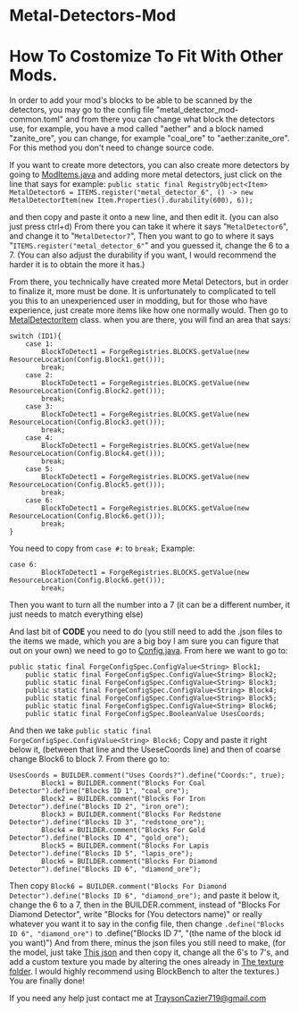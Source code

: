 # Metal-Detectors-Mod
# How To Costomize To Fit With Other Mods.
In order to add your mod's blocks to be able to be scanned by the detectors,
you may go to the config file "metal_detector_mod-common.toml" and from there
you can change what block the detectors use, for example, you have a mod called
"aether" and a block named "zanite_ore", you can change, for example "coal_ore"
to "aether:zanite_ore". For this method you don't need to change source code.

  If you want to create more detectors, you can also create more detectors by going to
  [ModItems.java](MetalDetectors/src/main/java/com/MetalDetectors/ModItems.java)
and adding more
metal detectors, just click on the line that says for example: 
```public static final RegistryObject<Item> MetalDetector6 = ITEMS.register("metal_detector_6", () -> new MetalDetectorItem(new Item.Properties().durability(600), 6));```

and then copy and paste it onto a new line, and then edit it. (you can also just press ctrl+d)
From there you can take it where it says "```MetalDetector6```", and change it to "```MetalDetector7```",
Then you want to go to where it says "```ITEMS.register("metal_detector_6"```"
and you guessed it, change the 6 to a 7. (You can also adjust the durability if you want, I would recommend
the harder it is to obtain the more it has.)

From there, you technically have created more Metal Detectors, but in order to finalize it, more must be done.
It is unfortunately to complicated to tell you this to an unexperienced user in modding, but for those who have experience, 
just create more items like how one normally would. Then go to [MetalDetectorItem](MetalDetectors/src/main/java/com/MetalDetectors/MetalDetectorItem.java) class.
when you are there, you will find an area that says:
```
switch (ID1){
    case 1:
        BlockToDetect1 = ForgeRegistries.BLOCKS.getValue(new ResourceLocation(Config.Block1.get()));
        break;
    case 2:
        BlockToDetect1 = ForgeRegistries.BLOCKS.getValue(new ResourceLocation(Config.Block2.get()));
        break;
    case 3:
        BlockToDetect1 = ForgeRegistries.BLOCKS.getValue(new ResourceLocation(Config.Block3.get()));
        break;
    case 4:
        BlockToDetect1 = ForgeRegistries.BLOCKS.getValue(new ResourceLocation(Config.Block4.get()));
        break;
    case 5:
        BlockToDetect1 = ForgeRegistries.BLOCKS.getValue(new ResourceLocation(Config.Block5.get()));
        break;
    case 6:
        BlockToDetect1 = ForgeRegistries.BLOCKS.getValue(new ResourceLocation(Config.Block6.get()));
        break;
}
```
You need to copy from ```case #:``` to ```break;``` Example:
```
case 6:
        BlockToDetect1 = ForgeRegistries.BLOCKS.getValue(new ResourceLocation(Config.Block6.get()));
        break;
```
Then you want to turn all the number into a 7 (it can be a different number, it just needs to match everything else)

And last bit of **CODE** you need to do (you still need to add the .json files to the items we made, which you are a big boy I am sure you can figure that out on your own)
we need to go to [Config.java](MetalDetectors/src/main/java/com/MetalDetectors/Config.java). From here we want to go to:
```
public static final ForgeConfigSpec.ConfigValue<String> Block1;
    public static final ForgeConfigSpec.ConfigValue<String> Block2;
    public static final ForgeConfigSpec.ConfigValue<String> Block3;
    public static final ForgeConfigSpec.ConfigValue<String> Block4;
    public static final ForgeConfigSpec.ConfigValue<String> Block5;
    public static final ForgeConfigSpec.ConfigValue<String> Block6;
    public static final ForgeConfigSpec.BooleanValue UsesCoords;
```
And then we take ```public static final ForgeConfigSpec.ConfigValue<String> Block6;``` Copy and paste it right below it, (between that line and the UseseCoords line)
and then of coarse change Block6 to block 7.
From there go to:
```
UsesCoords = BUILDER.comment("Uses Coords?").define("Coords:", true);
        Block1 = BUILDER.comment("Blocks For Coal Detector").define("Blocks ID 1", "coal_ore");
        Block2 = BUILDER.comment("Blocks For Iron Detector").define("Blocks ID 2", "iron_ore");
        Block3 = BUILDER.comment("Blocks For Redstone Detector").define("Blocks ID 3", "redstone_ore");
        Block4 = BUILDER.comment("Blocks For Gold Detector").define("Blocks ID 4", "gold_ore");
        Block5 = BUILDER.comment("Blocks For Lapis Detector").define("Blocks ID 5", "lapis_ore");
        Block6 = BUILDER.comment("Blocks For Diamond Detector").define("Blocks ID 6", "diamond_ore");
```
Then copy ```Block6 = BUILDER.comment("Blocks For Diamond Detector").define("Blocks ID 6", "diamond_ore");```
and paste it below it, change the 6 to a 7, then in the BUILDER.comment, instead of "Blocks For Diamond Detector", write
"Blocks for (You detectors name)" or really whatever you want it to say in the config file, then change ```.define("Blocks ID 6", "diamond_ore")```
to .define("Blocks ID 7", "(the name of the block id you want)")
And from there, minus the json files you still need to make, (for the model, just take [This json](MetalDetectors/src/main/resources/assets/metal_detectors_mod/models/item/metal_detector_1.json) and then
copy it, change all the 6's to 7's, and add a custom texture you made by altering the ones already in [The texture folder](MetalDetectors/src/main/resources/assets/metal_detectors_mod/textures/item).
I would highly recommend using BlockBench to alter the textures.) You are finally done!

If you need any help just contact me at TraysonCazier719@gmail.com
